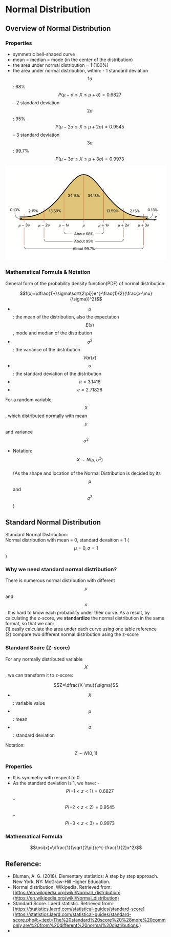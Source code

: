 # Normal Distribution

## Overview of Normal Distribution

### Properties

* symmetric bell-shaped curve
* mean = median = mode \(in the center of the distribution\)
* the area under normal distribution = 1 \(100%\)
* the area under normal distribution, within: - 1 standard deviation $$1\sigma$$ : 68%      $$P(\mu-\sigma \le X \le \mu+\sigma) = 0.6827$$  - 2 standard deviation $$2\sigma$$ : 95%      $$P(\mu-2\sigma \le X \le \mu+2\sigma)=0.9545$$   - 3 standard deviation $$3\sigma$$ : 99.7%   $$P(\mu-3\sigma \le X \le \mu+3\sigma)=0.9973$$   

![Normal Distribution \(Picture copyright: Bluman, A. G. \(2018\)\)](.gitbook/assets/normal-distirbution%20%283%29.png)

### Mathematical Formula & Notation

General form of the probability density function\(PDF\) of normal distribution:

$$f(x)=\dfrac{1}{\sigma\sqrt{2\pi}}e^{-\frac{1}{2}(\frac{x-\mu}{\sigma})^2}$$ 

* $$\mu$$: the mean of the distribution, also the expectation $$E(x)$$ , mode and median of the distribution
* $$\sigma^2$$: the variance of the distribution $$Var(x)$$ 
* $$\sigma$$ : the standard deviation of the distribution
* $$\pi = 3.1416$$ 
* $$e = 2.71828$$ 

For a random variable $$X$$, which distributed normally with mean $$\mu$$ and variance  $$\sigma^2$$   
- Notation: $$X \sim N(\mu, \sigma^2)$$   
\(As the shape and location of the Normal Distribution is decided by its $$\mu$$ and $$\sigma^2$$\)

## Standard Normal Distribution

Standard Normal Distribution:   
Normal distribution with mean = 0, standard devaition = 1 \( $$\mu=0 , \sigma=1$$ \)

### Why we need standard normal distribution?

There is numerous normal distribution with different $$\mu $$and $$\sigma $$. It is hard to know each probability under their curve. As a result, by calculating the z-score, we **standardize** the normal distribution in the same format, so that we can:  
\(1\) easily calculate the area under each curve using one table reference  
\(2\) compare two different normal distribution using the z-score

### Standard Score \(Z-score\)

For any normally distributed variable $$X$$ , we can transform it to z-score:

$$Z=\dfrac{X-\mu}{\sigma}$$ 

* $$X$$ : variable value
* $$\mu$$ : mean
* $$\sigma$$ : standard deviation

Notation: $$Z \sim N(0,1) $$ 

### Properties

* It is symmetry with respect to 0.
* As the standard deviation is 1, we have: - $$P(-1<z<1)=0.6827$$  - $$P(-2<z<2)=0.9545$$  - $$P(-3<z<3)=0.9973$$ 

### Mathematical Formula

$$\psi(x)=\dfrac{1}{\sqrt{2\pi}}e^{-\frac{1}{2}x^2}$$ 



## Reference:

* Bluman, A. G. \(2018\). Elementary statistics: A step by step approach. New York, NY: McGraw-Hill Higher Education.
* Normal distribution. Wikipedia. Retrieved from:  [https://en.wikipedia.org/wiki/Normal\_distribution](https://en.wikipedia.org/wiki/Normal_distribution)
* Standard Score. Laerd statistic. Retrieved from: [https://statistics.laerd.com/statistical-guides/standard-score](https://statistics.laerd.com/statistical-guides/standard-score.php#:~:text=The%20standard%20score%20%28more%20commonly,are%20from%20different%20normal%20distributions.)
* 
